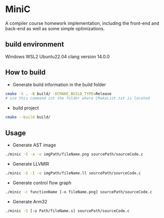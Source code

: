 # MiniC
A compiler course homework implementation, including the front-end and back-end as well as some simple optimizations.

## build environment
Windows WSL2 Ubuntu22.04
clang version 14.0.0

## How to build
- Generate build information in the build folder  
```bash
cmake -S . -B build/ -DCMAKE_BUILD_TYPE=Release
# use this command int the folder where CMakeList.txt is located 
```

- build project
```bash
cmake --build build/
```

## Usage
- Generate AST image
```bash
./minic -S -a -o imgPath/fileName.png sourcePath/sourceCode.c   
```
- Generate LLVMIR
```bash
./minic -S -I -o imgPath/fileName.ll sourcePath/sourceCode.c  
```
- Generate control flow graph
```bash
./minic -c functionName [-o fileName.png] sourcePath/sourceCode.c
```
- Generate Arm32
```bash
./minic -S [-o Path/fileName.s] sourcePath/sourceCode.c
```





